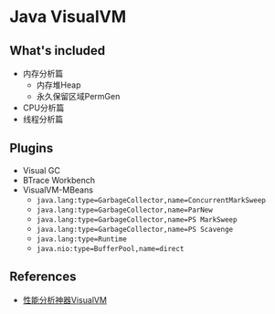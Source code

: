 # Java VisualVM

## What's included
- 内存分析篇
    - 内存堆Heap
    - 永久保留区域PermGen
- CPU分析篇
- 线程分析篇

## Plugins
- Visual GC
- BTrace Workbench
- VisualVM-MBeans
    - `java.lang:type=GarbageCollector,name=ConcurrentMarkSweep`
    - `java.lang:type=GarbageCollector,name=ParNew`
    - `java.lang:type=GarbageCollector,name=PS MarkSweep`
    - `java.lang:type=GarbageCollector,name=PS Scavenge`
    - `java.lang:type=Runtime`
    - `java.nio:type=BufferPool,name=direct`

## References
- [性能分析神器VisualVM](http://www.cnblogs.com/wade-xu/p/4369094.html)